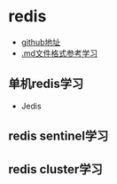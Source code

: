 # redis
* [ github地址 ](https://github.com/naxienianHaiF/redisdemo)
* [ .md文件格式参考学习 ](https://www.cnblogs.com/liugang-vip/p/6337580.html)
## 单机redis学习
* Jedis
## redis sentinel学习
## redis cluster学习
